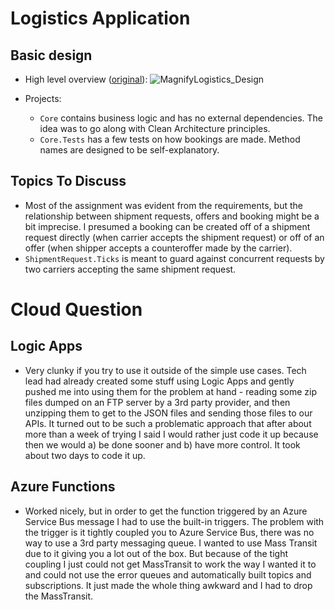 # Logistics Application
    
## Basic design

* High level overview ([original](https://excalidraw.com/#json=c9u5-Nu4Lq0OYEyyR7gtH,0QrSBDiK9z6nwsS0_Z2CJw)): ![MagnifyLogistics_Design](https://user-images.githubusercontent.com/26722936/165629580-97459613-dc2e-47ae-adb4-3f3c27547fc0.png)


* Projects:
  * `Core` contains business logic and has no external dependencies. The idea was to go along with Clean Architecture principles.
  * `Core.Tests` has a few tests on how bookings are made. Method names are designed to be self-explanatory.

## Topics To Discuss

* Most of the assignment was evident from the requirements, but the relationship between shipment requests, offers and booking might be a bit imprecise. I presumed a booking can be created off of a shipment request directly (when carrier accepts the shipment request) or off of an offer (when shipper accepts a counteroffer made by the carrier).
* `ShipmentRequest.Ticks` is meant to guard against concurrent requests by two carriers accepting the same shipment request.

# Cloud Question

## Logic Apps

* Very clunky if you try to use it outside of the simple use cases. Tech lead had already created some stuff using Logic Apps and gently pushed me into using them for the problem at hand - reading some zip files dumped on an FTP server by a 3rd party provider, and then unzipping them to get to the JSON files and sending those files to our APIs. It turned out to be such a problematic approach that after about more than a week of trying I said I would rather just code it up because then we would a) be done sooner and b) have more control. It took about two days to code it up.

## Azure Functions

* Worked nicely, but in order to get the function triggered by an Azure Service Bus message I had to use the built-in triggers. The problem with the trigger is it tightly coupled you to Azure Service Bus, there was no way to use a 3rd party messaging queue. I wanted to use Mass Transit due to it giving you a lot out of the box. But because of the tight coupling I just could not get MassTransit to work the way I wanted it to and could not use the error queues and automatically built topics and subscriptions. It just made the whole thing awkward and I had to drop the MassTransit.
 
